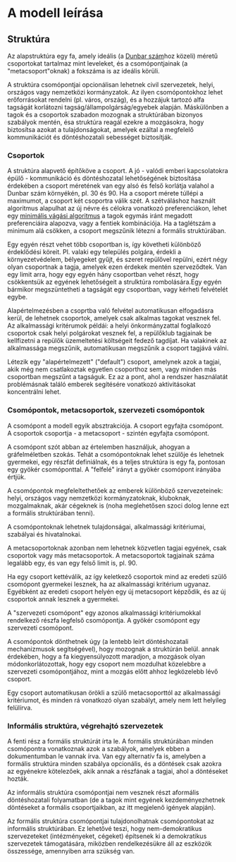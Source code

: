 # A modell leírása

## Struktúra

Az alapstruktúra egy fa, amely ideális \(a [Dunbar szám](https://en.wikipedia.org/wiki/Dunbar%27s_number)hoz közeli\) méretű csoportokat tartalmaz mint leveleket, és a csomópontjainak \(a "metacsoport"oknak\) a fokszáma is az ideális körüli.

A struktúra csomópontjai opcionálisan lehetnek civil szervezetek, helyi, országos vagy nemzetközi kormányzatok. Az ilyen csomópontokhoz lehet erőforrásokat rendelni \(pl. város, ország\), és a hozzájuk tartozó alfa tagságát korlátozni tagság/állampolgárság/egyebek alapján. Máskülönben a tagok és a csoportok szabadon mozognak a struktúrában bizonyos szabályok mentén, ésa struktúra reagál ezekre a mozgásokra, hogy biztosítsa azokat a tulajdonságokat, amelyek ezáltal a megfelelő kommunikációt és döntéshozatali sebességet biztosítják.

### Csoportok

A struktúra alapvető építőköve a csoport. A jó - valódi emberi kapcsolatokra épülő - kommunikáció és döntéshozatal lehetőségének biztosítása érdekében a csoport méretének van egy alsó és felső korlátja valahol a Dunbar szám környékén, pl. 30 és 90. Ha a csoport mérete túllépi a maximumot, a csoport két csoportra válik szét. A szétváláshoz használt algoritmus alapulhat az új névre és célokra vonatkozó preferenciákon, lehet egy [minimális vágási algoritmus](https://en.wikipedia.org/wiki/Minimum_cut) a tagok egymás iránt megadott preferenciáira alapozva, vagy a fentiek kombinációja. Ha a taglétszám a minimum alá csökken, a csoport megszűnik létezni a formális struktúrában.

Egy egyén részt vehet több csoportban is, így követheti különböző érdeklődési köreit. Pl. valaki egy település polgára, érdekli a környezetvédelem, bélyegeket gyűjt, és szeret repülővel repülni, ezért négy olyan csoportnak a tagja, amelyek ezen érdekek mentén szerveződtek. Van egy limit arra, hogy egy egyén hány csoportban vehet részt, hogy csökkentsük az egyének lehetőségeit a strulktúra rombolására.Egy egyén bármikor megszüntetheti a tagságát egy csoportban, vagy kérheti felvételét egybe.

Alapértelmezésben a csoprtba való felvétel automatikusan elfogadásra kerül, de lehetnek csoportok, amelyek csak alkalmas tagokat vesznek fel. Az alkalmassági kritérumok példái: a helyi önkormányzattal foglalkozó csoportok csak helyi polgárokat vesznek fel, a repülőklub tagjainak be kellfizetni a repülők üzemeltetési költségeit fedező tagdíjat. Ha valakinek az alkalmassága megszűnik, automatikusan megszűnik a csoport tagjává válni.

Létezik egy "alapértelmezett" \("default"\) csoport, amelynek azok a tagjai, akik még nem csatlakoztak egyetlen csoporthoz sem, vagy minden más csoportban megszűnt a tagságuk. Ez az a pont, ahol a rendszer használatát problémásnak találó emberek segítésére vonatkozó aktivitásokat koncentrálni lehet.

### Csomópontok, metacsoportok, szervezeti csomópontok

A csomópont a modell egyik absztrakciója. A csoport egyfajta csomópont. A csoportok csoportja - a metacsoport - szintén egyfajta csomópont.

A csomópont szót abban az értelemben használjuk, ahogyan a gráfelméletben szokás. Tehát a csomópontoknak lehet szülője és lehetnek gyermekei, egy részfát definiálnak, és a teljes struktúra is egy fa, pontosan egy gyökér csomóponttal. A "felfelé" irányt a gyökér csomópont irányába értjük.

A csomópontok megfeleltethetőek az emberek különböző szervezeteinek: helyi, országos vagy nemzetközi kormányzatoknak, kluboknak, mozgalmaknak, akár cégeknek is \(noha meglehetősen szoci dolog lenne ezt a formális struktúrában tenni\).

A csomópontoknak lehetnek tulajdonságai, alkalmassági kritériumai, szabályai és hivatalnokai.

A metacsoportoknak azonban nem lehetnek közvetlen tagjai egyének, csak csoportok vagy más metacsoportok. A metacsoportok tagjainak száma legalább egy, és van egy felső limit is, pl. 90.

Ha egy csoport kettéválik, az így keletkező csoportok mind az eredeti szülő csomópont gyermekei lesznek, ha az alkalmassági kritérium ugyanaz. Egyébként az eredeti csoport helyén egy új metacsoport képződik, és az új csoportok annak lesznek a gyermekei.

A "szervezeti csomópont" egy azonos alkalmassági kritériumokkal rendelkező részfa legfelső csomópontja. A gyökér csomópont egy szervezeti csomópont.

A csomópontok dönthetnek úgy \(a lentebb leírt döntéshozatali mechanizmusok segítségével\), hogy mozognak a struktúrán belül. annak érdekében, hogy a fa kiegyensúlyozott maradjon, a mozgások olyan módonkorlátozottak, hogy egy csoport nem mozdulhat közelebbre a szervezeti csomópontjához, mint a mozgás előtt ahhoz legközelebb lévő csoport.

Egy csoport automatikusan örökli a szülő metacsoporttól az alkalmassági kritériumot, és minden rá vonatkozó olyan szabályt, amely nem lett helyileg felülírva.

### Informális struktúra, végrehajtó szervezetek

A fenti rész a formális struktúrát írta le. A formális struktúrában minden csomópontra vonatkoznak azok a szabályok, amelyek ebben a dokumentumban le vannak írva. Van egy alternatív fa is, amelyben a formális struktúra minden szabálya opcionális, és a döntések csak azokra az egyénekre kötelezőek, akik annak a részfának a tagjai, ahol a döntéseket hozták.

Az informális struktúra csomópontjai nem vesznek részt aformális döntéshozatali folyamatban \(de a tagok mint egyének kezdeményezhetnek döntéseket a formális csoportjaikban, az itt megjelenő igények alapján\).

Az formális struktúra csomópontjai tulajdonolhatnak csomópontokat az informális struktúrában. Ez lehetővé teszi, hogy nem-demokratikus szervezeteket \(intézményeket, cégeket\) építsenek ki a demokratikus szervezetek támogatására, miközben rendelkezésükre áll az eszközök összessége, amennyiben arra szükség van.



